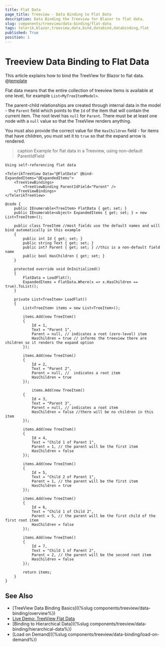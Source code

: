 ```yaml
---
title: Flat Data
page_title: Treeview - Data Binding to Flat Data
description: Data Binding the Treeview for Blazor to flat data.
slug: components/treeview/data-binding/flat-data
tags: telerik,blazor,treeview,data,bind,databind,databinding,flat
published: True
position: 1
---
```


# Treeview Data Binding to Flat Data

This article explains how to bind the TreeView for Blazor to flat data. 
@[template](/_contentTemplates/treeview/basic-example.md#data-binding-basics-link)


Flat data means that the entire collection of treeview items is available at one level, for example `List<MyTreeItemModel>`.

The parent-child relationships are created through internal data in the model - the `Parent` field which points to the `Id` of the item that will contain the current item. The root level has `null` for `Parent`. There must be at least one node with a `null` value so that the TreeView renders anything.

You must also provide the correct value for the `HasChildren` field - for items that have children, you must set it to `true` so that the expand arrow is rendered.

>caption Example for flat data in a Treeview, using non-default ParentIdField

````CSHTML
Using self-referencing flat data

<TelerikTreeView Data="@FlatData" @bind-ExpandedItems="@ExpandedItems">
	<TreeViewBindings>
		<TreeViewBinding ParentIdField="Parent" />
	</TreeViewBindings>
</TelerikTreeView>

@code {
	public IEnumerable<TreeItem> FlatData { get; set; }
	public IEnumerable<object> ExpandedItems { get; set; } = new List<TreeItem>();

	public class TreeItem //most fields use the default names and will bind automatically in this example
	{
		public int Id { get; set; }
		public string Text { get; set; }
		public int? Parent { get; set; } //this is a non-default field name
		public bool HasChildren { get; set; }
	}

	protected override void OnInitialized()
	{
		FlatData = LoadFlat();
		ExpandedItems = FlatData.Where(x => x.HasChildren == true).ToList();
	}

	private List<TreeItem> LoadFlat()
	{
		List<TreeItem> items = new List<TreeItem>();

		items.Add(new TreeItem()
		{
			Id = 1,
			Text = "Parent 1",
			Parent = null, // indicates a root (zero-level) item
			HasChildren = true // informs the treeview there are children so it renders the expand option
		});

		items.Add(new TreeItem()
		{
			Id = 2,
			Text = "Parent 2",
			Parent = null, //  indicates a root item
			HasChildren = true
		});

			items.Add(new TreeItem()
		{
			Id = 3,
			Text = "Parent 3",
			Parent = null, // indicates a root item
			HasChildren = false //there will be no children in this item
		});

		items.Add(new TreeItem()
		{
			Id = 4,
			Text = "Child 1 of Parent 1",
			Parent = 1, // the parent will be the first item
			HasChildren = false
		});

		items.Add(new TreeItem()
		{
			Id = 5,
			Text = "Child 2 of Parent 1",
			Parent = 1, // the parent will be the first item
			HasChildren = true
		});

		items.Add(new TreeItem()
		{
			Id = 6,
			Text = "Child 1 of Child 2",
			Parent = 5, // the parent will be the first child of the first root item
			HasChildren = false
		});

		items.Add(new TreeItem()
		{
			Id = 7,
			Text = "Child 1 of Parent 2",
			Parent = 2, // the parent will be the second root item
			HasChildren = false
		});

		return items;
	}
}
````


## See Also

  * [TreeView Data Binding Basics]({%slug components/treeview/data-binding/overview%})
  * [Live Demo: TreeView Flat Data](https://demos.telerik.com/blazor-ui/treeview/flat-data)
  * [Binding to Hierarchical Data]({%slug components/treeview/data-binding/hierarchical-data%})
  * [Load on Demand]({%slug components/treeview/data-binding/load-on-demand%})
